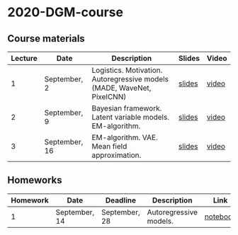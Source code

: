 # 2020-DGM-course

## Course materials

| Lecture | Date | Description | Slides | Video |
|---------|------|-------------|--------|-------|
| 1 | September, 2 | Logistics. Motivation. Autoregressive models (MADE, WaveNet, PixelCNN) | [slides](lectures/lecture1/Isachenko2020DeepGenerativeModels1.pdf) | [video](https://youtu.be/Vvmlg5JYdVQ) |
| 2 | September, 9 | Bayesian framework. Latent variable models. EM-algorithm. | [slides](lectures/lecture2/Isachenko2020DeepGenerativeModels2.pdf) | [video](https://youtu.be/IXVoKY92u1k) |
| 3 | September, 16 | EM-algorithm. VAE. Mean field approximation. | [slides](lectures/lecture3/Isachenko2020DeepGenerativeModels3.pdf) | [video](https://youtu.be/y1csC6gkmxU) |


## Homeworks

| Homework | Date | Deadline | Description | Link |
|---------|------|-------------|--------|-------|
| 1 | September, 14 | September, 28 | Autoregressive models. | [notebook](homeworks/homework1/hw1.ipynb) |

